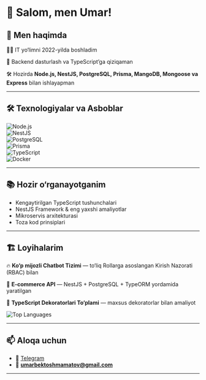 # 👋 Salom, men Umar!  

## 🎯 Men haqimda  
👨‍💻 IT yo‘limni 2022-yilda boshladim  

🚀 Backend dasturlash va TypeScript’ga qiziqaman  

🛠 Hozirda **Node.js, NestJS, PostgreSQL, Prisma, MangoDB, Mongoose va Express** bilan ishlayapman  

---

## 🛠 Texnologiyalar va Asboblar  

![Node.js](https://img.shields.io/badge/Node.js-339933?style=for-the-badge&logo=node.js&logoColor=white)  
![NestJS](https://img.shields.io/badge/NestJS-E0234E?style=for-the-badge&logo=nestjs&logoColor=white)  
![PostgreSQL](https://img.shields.io/badge/PostgreSQL-336791?style=for-the-badge&logo=postgresql&logoColor=white)  
![Prisma](https://img.shields.io/badge/Prisma-2D3748?style=for-the-badge&logo=prisma&logoColor=white)  
![TypeScript](https://img.shields.io/badge/TypeScript-3178C6?style=for-the-badge&logo=typescript&logoColor=white)  
![Docker](https://img.shields.io/badge/Docker-2496ED?style=for-the-badge&logo=docker&logoColor=white)  

---

## 📚 Hozir o‘rganayotganim  
- Kengaytirilgan TypeScript tushunchalari  
- NestJS Framework & eng yaxshi amaliyotlar  
- Mikroservis arxitekturasi  
- Toza kod prinsiplari  
---

## 🏗 Loyihalarim  
🔥 **Ko‘p mijozli Chatbot Tizimi** — to‘liq Rollarga asoslangan Kirish Nazorati (RBAC) bilan  

🛒 **E-commerce API** — NestJS + PostgreSQL + TypeORM yordamida yaratilgan  

🎨 **TypeScript Dekoratorlari To‘plami** — maxsus dekoratorlar bilan amaliyot  



![Top Languages](https://github-readme-stats.vercel.app/api/top-langs/?username=UmarbekT&layout=compact&theme=tokyonight)  

---

## 📫 Aloqa uchun    
- 💬 [Telegram](#toshmamatov_Umarbek)  
- 📧 **umarbektoshmamatov@gmail.com**  

---

